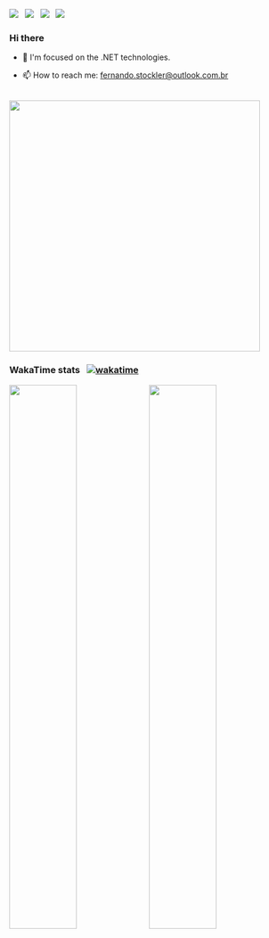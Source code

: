 <img src="https://badgen.net/badge/icon/Brazil/green?icon=github&labelColor=green&label"  /> &nbsp; <img src="https://badgen.net/badge/language/C%23/orange?" /> &nbsp; <img src="https://badgen.net/badge/icon/.NET?icon=windows&label" /> &nbsp; <img src="https://badgen.net/badge/icon/visualstudio/purple?icon=visualstudio&label" />  
### Hi there &nbsp; 

- 👨 I'm focused on the .NET technologies. 

- 📫 How to reach me: fernando.stockler@outlook.com.br
  
<br/>

<div>
  <img src="https://github-readme-stats.vercel.app/api?username=fernandostockler&show_icons=true&theme=merko&count_private=true" width="450" />
<div/>

  
### WakaTime stats  &nbsp; [![wakatime](https://wakatime.com/badge/user/18155065-c891-48ec-9880-7ee076a4d764.svg?logo=github&color=%23007ec6&style=plastic)](https://wakatime.com/@18155065-c891-48ec-9880-7ee076a4d764)

<div>   
    <img src="https://wakatime.com/share/@fernandostockler/fc7dcd26-26b1-43a7-b383-6d3c7224a105.svg" width="49%" height="50%"/>
    <img src="https://wakatime.com/share/@fernandostockler/35464d59-6793-4d30-b5a7-fc2124b55f16.svg" width="49%" height="50%"></embed>
<div/>
